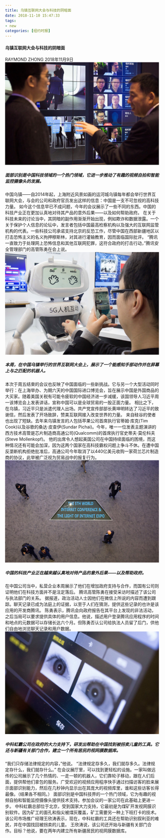 ```yaml
---
title: 乌镇互联网大会与科技的阴暗面
date: 2018-11-10 15:47:33
tags:
- new
categories: [纽约时报]
---
```



#### 乌镇互联网大会与科技的阴暗面
RAYMOND ZHONG
2018年11月9日
![](\images\news\2018.11.10\3.jpg)

##### 面部识别是中国科技领域的一个热门领域，它进一步推动了有趣的视频自拍和智能监控摄像头的发展。
中国乌镇——自2014年起，上海附近风景如画的运河城乌镇每年都会举行世界互联网大会，与会的公司和政府官员发出这样的信息：中国是一支不可忽视的高科技力量。
如今这个信息早已不成问题，今年的会议展示了一些不同的东西。中国的科技产业正在更加认真地对待其产品的意外后果——以及如何帮助政府。
在关于科技未来的讨论当中，其阴暗的副作用渐渐开始出现，例如欺诈和数据泄露。一个关于保护个人信息的论坛中，发言者包括中国最高检察机构以及强大的互联网监管机构的代表。一些科技公司承诺支持北京的反恐工作，尽管中国在西部新疆地区以打击恐怖主义的名义拘押穆斯林，对其进行灌输教育，因而面临国际批评。
“腾讯一直致力于处理网上恐怖信息和其他互联网犯罪，这符合政府的打击行动，”腾讯安全管理部门的高管陈勇在会上说。
![](\images\news\2018.11.10\4.jpg)

##### 本周，在中国乌镇举行的世界互联网大会上，展示了一个能感知手部动作并在屏幕上与之匹配的机器人。
本次于周五结束的会议也反映了中国面临的一些新挑战。它与另一个大型活动同时举行：在上海举办、为期六天的中国国际进口博览会，旨在展示中国是外国商品的大买家。随着美国关税有可能令疲软的中国经济进一步减缓，该国领导人习近平周一该博览会上发表讲话，宣称中国可以是全球贸易的一股正面力量。
相比之下，在乌镇，习近平只是派遣代理人出场。共产党宣传部部长黄坤明转达了习近平的致谢信，然后发表了开场致辞，赞美互联网接入改变世界的力量。
来自硅谷的使者也出现了短缺。去年来乌镇发言的人包括苹果公司首席执行官蒂姆·库克(Tim Cook)以及谷歌的桑达·皮查伊(Sundar Pichai)。今年，唯一一位发表主题演讲的西方技术高管是芯片制造商高通公司(Qualcomm)的首席执行官史蒂夫·莫伦科夫(Steve Mollenkopf)。
他的出席令人想起美国公司在中国持续面临的困境，而这种情况还有可能会加深，因为这两个国家在高科技霸权问题上争斗不休。在遭中国反垄断机构拒绝批准后，高通公司今年取消了以440亿美元收购一家荷兰芯片制造商的协议，此举被广泛视为贸易战中的报复行为。
![](\images\news\2018.11.10\5.jpg)

##### 中国的科技产业正在越来越认真地对待产品的意外后果——以及帮助政府。
在中国公司当中，私营企业本周展示了他们在增加政府支持与合作，而国有公司则证明他们在科技方面并不是注定落后。
腾讯高管陈勇在接受采访时描述了该公司与执法部门的关系。
据报道，政治活动人士因他们在微信上所说的内容而遭到跟踪。聊天记录已成为法庭上的证据，以至于人们在猜测，提供这些记录的也许是该应用的开发商腾讯。
陈勇表示，腾讯会向政府报告在其平台上发现的非法活动，之后当局可以要求提供具体的用户信息。他说，描述用户登录腾讯应用程序的时间和地点的元数据可以存储长达六个月。但陈勇否认公司给执法人员留了后门，供他们自由地浏览聊天记录和用户数据。
![](\images\news\2018.11.10\6.jpg)

##### 中科虹霸公司在政府的大力支持下，研发出帮助在中国找到被拐卖儿童的工具。它还与新疆有关部门合作，建立一个所有居民的视网膜数据库。
“我们只存储法律规定的内容，”他说。 “法律规定存多久，我们就存多久。法律规定存什么，我们就存什么。”
在会议展厅里，可以找到更轻松的设施。一家叫做远传的公司展示了几个热情的、一走一顿的机器人，它们靠轮子移动，跟在人们后面，提供帮他们拿包的服务。广受欢迎的视频应用程序快手通过扫描访客的脸来展示面部识别能力，然后在几秒钟内显示出在其庞大的视频库里，谁和这些访客长得最像。（结果各不相同。）
面部识别是中国科技界的一个热门领域，它为有趣的视频自拍和智能监控摄像头提供技术支持。参加会议的一家公司在此基础上更进一步。
中科虹霸总部位于北京，受到国家大力支持，它最初是为煤矿开发视网膜识别软件。因为矿工的面孔和指尖被煤灰覆盖，矿工需要另一种上下班打卡的技术。
该公司市场推广经理王欣涛表示，现在，中科虹霸的工具还在帮助识别叙利亚的难民，并在中国找回被拐卖的儿童。
王欣涛说，该公司还开始与新疆有关部门合作。目标？他说，要在两年内建立所有新疆居民的视网膜数据库。